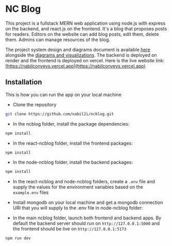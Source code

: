 
# NC Blog
This project is a fullstack MERN web application using node.js with express on the backend, and react.js on the frontend. It's a blog that proposes posts for readers. Editors on the website can add blog posts, edit them, delete them. Admins can manage resources of the blog.

The project system design and diagrams document is available [here](https://docs.google.com/document/d/1-fEuNqwnWiB2hgJXylv1zFOacpQmkdY3-5EWUqnXWZs/edit?usp=sharing) alongside the [diagrams and visualizations](https://drive.google.com/file/d/1xcPKr6_uCNjg9tE7gUy0e6xXvpc1KtIS/view?usp=sharing). The backend is deployed on render and the frontend is deployed on vercel.
Here is the live website link: [https://nabilconveys.vercel.app](https://nabilconveys.vercel.app)

## Installation
This is how you can run the app on your local machine
* Clone the repository
```bash
git clone https://github.com/nabil2i/ncblog.git
```

<!-- * In the main ncblog folder, install the package dependencies for all folders with the following command:

```bash
npm run install
```
 -->
 
* In the ncblog folder, install the package dependencies:

```bash
npm install
```

* In the react-ncblog folder, install the frontend packages:

```bash
npm install
```

* In the node-ncblog folder, install the backend packages:

```bash
npm install
```


* In the react-ncblog and node-ncblog folders, create a `.env` file and supply the values for the environment variables based on the `example.env` files

* Install mongodb on your local machine and get a mongodb connection URI that you will supply to the .env file in node-ncblog folder:


* In the main ncblog folder, launch both frontend and backend apps. By default the backend server should run on `http://127.0.0.1:5000` and the frontend should be live on `http://127.0.0.1:5173`
```bash
npm run dev 
```
